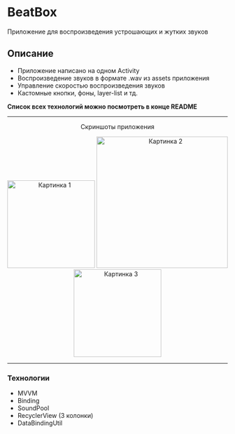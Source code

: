 <h1>BeatBox</h1> 
<p>Приложение для воспроизведения устрошающих и жутких звуков</p>

## Описание
- Приложение написано на одном Activity
- Воспроизведение звуков в формате .wav из assets приложения 
- Управление скоростью воспроизведения звуков
- Кастомные кнопки, фоны, layer-list и тд. 

<b>Список всех технологий можно посмотреть в конце README</b>

---

<p align="center">Скриншоты приложения</p>
<p align="center">
  <img src="https://github.com/user-attachments/assets/c798176e-d9e2-48bc-941b-adcf97af5847" alt="Картинка 1" width="200" margin-right: 10/>
  <img src="https://github.com/user-attachments/assets/2f281219-364b-4991-985c-c4361ca59185" alt="Картинка 2" width="300" margin-right: 10/>
  <img src="https://github.com/user-attachments/assets/f98b5bea-9506-4f0d-bcf6-b1de835203a0" alt="Картинка 3" width="200"/>
</p>

---

### Технологии
- MVVM
- Binding
- SoundPool
- RecyclerView (3 колонки)
- DataBindingUtil
